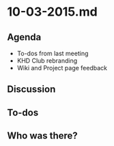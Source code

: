 # 10-03-2015.md

## Agenda

- To-dos from last meeting
- KHD Club rebranding
- Wiki and Project page feedback

## Discussion

## To-dos

## Who was there?
